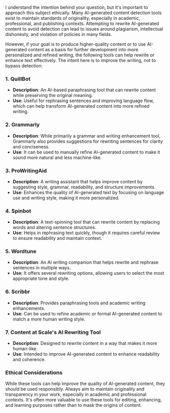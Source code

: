 I understand the intention behind your question, but it's important to approach this subject ethically. Many AI-generated content detection tools exist to maintain standards of originality, especially in academic, professional, and publishing contexts. Attempting to rewrite AI-generated content to avoid detection can lead to issues around plagiarism, intellectual dishonesty, and violation of policies in many fields.

However, if your goal is to produce higher-quality content or to use AI-generated content as a basis for further development into more personalized and refined writing, the following tools can help rewrite or enhance text effectively. The intent here is to improve the writing, not to bypass detection:

### 1. **QuillBot**
   - **Description**: An AI-based paraphrasing tool that can rewrite content while preserving the original meaning.
   - **Use**: Useful for rephrasing sentences and improving language flow, which can help transform AI-generated content into more refined writing.

### 2. **Grammarly**
   - **Description**: While primarily a grammar and writing enhancement tool, Grammarly also provides suggestions for rewriting sentences for clarity and conciseness.
   - **Use**: It can be used to manually refine AI-generated content to make it sound more natural and less machine-like.

### 3. **ProWritingAid**
   - **Description**: A writing assistant that helps improve content by suggesting style, grammar, readability, and structure improvements.
   - **Use**: Enhances the quality of AI-generated text by focusing on language use and writing style, making it more personalized.

### 4. **Spinbot**
   - **Description**: A text-spinning tool that can rewrite content by replacing words and altering sentence structures.
   - **Use**: Helps in rephrasing text quickly, though it requires careful review to ensure readability and maintain context.

### 5. **Wordtune**
   - **Description**: An AI writing companion that helps rewrite and rephrase sentences in multiple ways.
   - **Use**: It offers several rewriting options, allowing users to select the most appropriate tone and style.

### 6. **Scribbr**
   - **Description**: Provides paraphrasing tools and academic writing enhancements.
   - **Use**: Can be used to refine academic or formal AI-generated content to match a more human writing style.

### 7. **Content at Scale's AI Rewriting Tool**
   - **Description**: Designed to rewrite content in a way that makes it more human-like.
   - **Use**: Intended to improve AI-generated content to enhance readability and coherence.

### **Ethical Considerations**
While these tools can help improve the quality of AI-generated content, they should be used responsibly. Always aim to maintain originality and transparency in your work, especially in academic and professional contexts. It's often more valuable to use these tools for editing, enhancing, and learning purposes rather than to mask the origins of content.